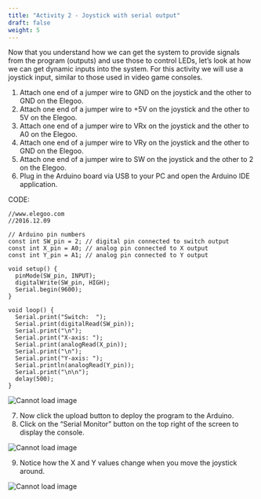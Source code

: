 ```yaml
---
title: "Activity 2 - Joystick with serial output"
draft: false
weight: 5
---
```


Now that you understand how we can get the system to provide signals from the program (outputs) and use those to control LEDs, let’s look at how we can get dynamic inputs into the system. For this activity we will use a joystick input, similar to those used in video game consoles.
1.	Attach one end of a jumper wire to GND on the joystick and the other to GND on the Elegoo.
2.	Attach one end of a jumper wire to +5V on the joystick and the other to 5V on the Elegoo.
3.	Attach one end of a jumper wire to VRx on the joystick and the other to A0 on the Elegoo.
4.	Attach one end of a jumper wire to VRy on the joystick and the other to GND on the Elegoo.
5.	Attach one end of a jumper wire to SW on the joystick and the other to 2 on the Elegoo.
6.	Plug in the Arduino board via USB to your PC and open the Arduino IDE application.

CODE:
```
//www.elegoo.com
//2016.12.09

// Arduino pin numbers
const int SW_pin = 2; // digital pin connected to switch output
const int X_pin = A0; // analog pin connected to X output
const int Y_pin = A1; // analog pin connected to Y output

void setup() {
  pinMode(SW_pin, INPUT);
  digitalWrite(SW_pin, HIGH);
  Serial.begin(9600);
}

void loop() {
  Serial.print("Switch:  ");
  Serial.print(digitalRead(SW_pin));
  Serial.print("\n");
  Serial.print("X-axis: ");
  Serial.print(analogRead(X_pin));
  Serial.print("\n");
  Serial.print("Y-axis: ");
  Serial.println(analogRead(Y_pin));
  Serial.print("\n\n");
  delay(500); 
}
```
![Cannot load image](../img/img10.png)

7.	Now click the upload button to deploy the program to the Arduino.
8.	Click on the “Serial Monitor” button on the top right of the screen to display the console.

![Cannot load image](../img/img11.png)

9.	Notice how the X and Y values change when you move the joystick around.

![Cannot load image](../img/img12.png)
